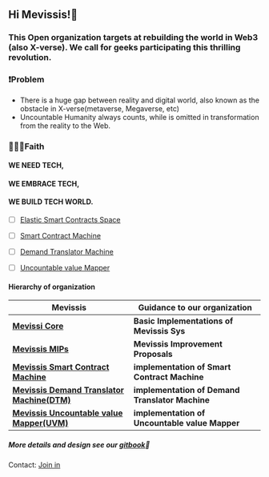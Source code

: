 ## Hi Mevissis!👋

### This Open organization targets at rebuilding the world in Web3 (also X-verse). We call for geeks participating this thrilling revolution.


### ❗️Problem
- There is a huge gap between reality and digital world, also known as the obstacle in X-verse(metaverse, Megaverse, etc)
- Uncountable Humanity always counts, while is omitted in transformation from the reality to the Web.

### 👨🏻‍💻Faith

#### WE NEED TECH, 

#### WE EMBRACE TECH,

#### WE BUILD TECH WORLD.

- [ ] [Elastic Smart Contracts Space]()

- [ ] [Smart Contract Machine]()
- [ ] [Demand Translator Machine]()
- [ ] [Uncountable value Mapper]()

#### Hierarchy of organization

| Mevissis                                                     | Guidance to our organization                    |
| ------------------------------------------------------------ | ----------------------------------------------- |
| **[Mevissi Core](https://github.com/Mevissis/Mevissis-Core)** | **Basic Implementations of Mevissis Sys**       |
| **[Mevissis MIPs](https://github.com/Mevissis/Mevissis-MIPs)** | **Mevissis Improvement Proposals**              |
| **[Mevissis Smart Contract Machine](https://github.com/Mevissis/Mevissis-Smart-Contract-Machine)** | **implementation of Smart Contract Machine**    |
| **[Mevissis Demand Translator Machine(DTM)](https://github.com/Mevissis/Mevissis-DTM)** | **implementation of Demand Translator Machine** |
| **[Mevissis Uncountable value Mapper(UVM)](https://github.com/Mevissis/Mevissis-UVM)** | **implementation of Uncountable value Mapper**  |



##### More details and design see our [gitbook](https://mevissis.gitbook.io/mevissis-whitepaper/~/changes/Q2Yvdaz8pTYdixno3OOP/)📖

Contact: [Join in](mailto:recipient@Mevissis@proton.me?subject=Apply%20for%20participatation%20Subject&cc=Mevissis@163.com)
<!--

**Here are some ideas to get you started:**

🙋‍♀️ A short introduction - what is your organization all about?
🌈 Contribution guidelines - how can the community get involved?
👩‍💻 Useful resources - where can the community find your docs? Is there anything else the community should know?
🍿 Fun facts - what does your team eat for breakfast?
🧙 Remember, you can do mighty things with the power of [Markdown](https://docs.github.com/github/writing-on-github/getting-started-with-writing-and-formatting-on-github/basic-writing-and-formatting-syntax)
-->
